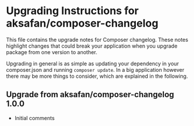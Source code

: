 Upgrading Instructions for aksafan/composer-changelog
============================================

This file contains the upgrade notes for Composer changelog. These notes highlight changes that
could break your application when you upgrade package from one version to another.

Upgrading in general is as simple as updating your dependency in your composer.json and
running `composer update`. In a big application however there may be more things to consider,
which are explained in the following.

Upgrade from aksafan/composer-changelog 1.0.0
-----------------------

* Initial comments

